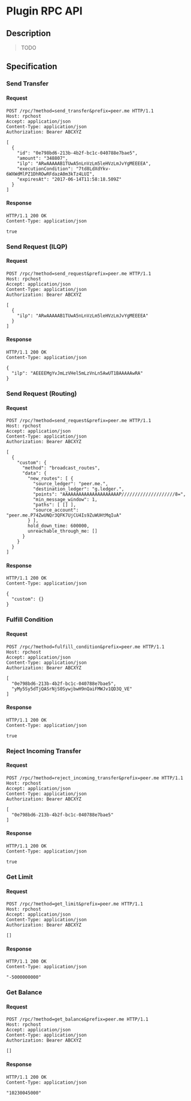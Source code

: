 # Plugin RPC API

## Description

> TODO

## Specification

### Send Transfer

#### Request

```http
POST /rpc/?method=send_transfer&prefix=peer.me HTTP/1.1
Host: rpchost
Accept: application/json
Content-Type: application/json
Authorization: Bearer ABCXYZ

[
  {
    "id": "0e798bd6-213b-4b2f-bc1c-040788e7bae5",
    "amount": "348807",
    "ilp": "ARwAAAAAB1TUwA5nLnVzLm5leHVzLmJvYgMEEEEA",
    "executionCondition": "7td8LdXdYkv-6WXWdMlPZ1DhROwRFdazA0m3kTz4LUI",
    "expiresAt": "2017-06-14T11:58:18.509Z"
  }
]
```

#### Response

```http
HTTP/1.1 200 OK
Content-Type: application/json

true
```

### Send Request (ILQP)

#### Request

```http
POST /rpc/?method=send_request&prefix=peer.me HTTP/1.1
Host: rpchost
Accept: application/json
Content-Type: application/json
Authorization: Bearer ABCXYZ

[
  {
    "ilp": "ARwAAAAAB1TUwA5nLnVzLm5leHVzLmJvYgMEEEEA"
  }
]
```

#### Response

```http
HTTP/1.1 200 OK
Content-Type: application/json

{
  "ilp": "AEEEEMgYvJmLzVHel5mLzVnLn5AwUT1BAAAAAwRA"
}
```

### Send Request (Routing)

#### Request

```http
POST /rpc/?method=send_request&prefix=peer.me HTTP/1.1
Host: rpchost
Accept: application/json
Content-Type: application/json
Authorization: Bearer ABCXYZ

[
  {
    "custom": {
      "method": "broadcast_routes",
      "data": {
        "new_routes": [ {
          "source_ledger": "peer.me.",
          "destination_ledger": "g.ledger.",
          "points": "AAAAAAAAAAAAAAAAAAAAAP////////////////////8=",
          "min_message_window": 1,
          "paths": [ [] ],
          "source_account": "peer.me.P74ZwUNQr3QFK7UjCU4Is9ZuWUHtMqIuA"
        } ],
        hold_down_time: 600000,
        unreachable_through_me: []
      }
    }
  }
]
```

#### Response

```http
HTTP/1.1 200 OK
Content-Type: application/json

{
  "custom": {}
}
```

### Fulfill Condition

#### Request

```http
POST /rpc/?method=fulfill_condition&prefix=peer.me HTTP/1.1
Host: rpchost
Accept: application/json
Content-Type: application/json
Authorization: Bearer ABCXYZ

[
  "0e798bd6-213b-4b2f-bc1c-040788e7bae5",
  "yMy5Sy5dTjQASrNjS0SywjbwH9nQaiFMWJv1QD3Q_VE"
]
```

#### Response

```http
HTTP/1.1 200 OK
Content-Type: application/json

true
```

### Reject Incoming Transfer

#### Request

```http
POST /rpc/?method=reject_incoming_transfer&prefix=peer.me HTTP/1.1
Host: rpchost
Accept: application/json
Content-Type: application/json
Authorization: Bearer ABCXYZ

[
  "0e798bd6-213b-4b2f-bc1c-040788e7bae5"
]
```

#### Response

```http
HTTP/1.1 200 OK
Content-Type: application/json

true
```

### Get Limit

#### Request

```http
POST /rpc/?method=get_limit&prefix=peer.me HTTP/1.1
Host: rpchost
Accept: application/json
Content-Type: application/json
Authorization: Bearer ABCXYZ

[]
```

#### Response

```http
HTTP/1.1 200 OK
Content-Type: application/json

"-5000000000"
```

### Get Balance

#### Request

```http
POST /rpc/?method=get_balance&prefix=peer.me HTTP/1.1
Host: rpchost
Accept: application/json
Content-Type: application/json
Authorization: Bearer ABCXYZ

[]
```

#### Response

```http
HTTP/1.1 200 OK
Content-Type: application/json

"10230045000"
```
